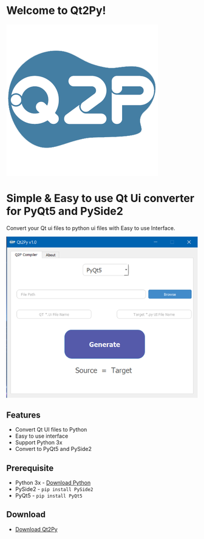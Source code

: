# Welcome to Qt2Py!

![](https://raw.githubusercontent.com/lakshbhatnagar/qt2py/master/wiki/img/qt2py.png)


# Simple & Easy to use Qt Ui converter for PyQt5 and PySide2 

Convert your Qt ui files to python ui files with Easy to use Interface.

![User Interface](https://raw.githubusercontent.com/lakshbhatnagar/qt2py/master/wiki/img/User%20Interface.PNG)

## Features

 - Convert Qt UI files to Python
 - Easy to use interface
 - Support Python 3x
 - Convert to PyQt5 and PySide2 


## Prerequisite

 - Python 3x - [Download Python](https://www.python.org/downloads)
 - PySide2 - `pip install PySide2`
 - PyQt5 - `pip install PyQt5`
 
 ## Download
 
 - [Download Qt2Py](https://github.com/lakshbhatnagar/qt2py/releases)
